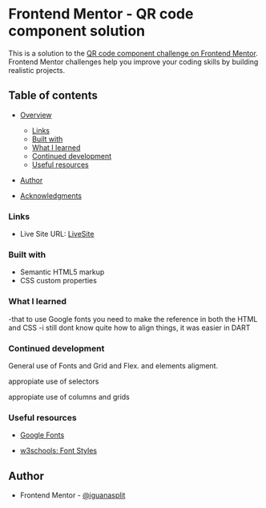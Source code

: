 # Frontend Mentor - QR code component solution

This is a solution to the [QR code component challenge on Frontend Mentor](https://www.frontendmentor.io/challenges/qr-code-component-iux_sIO_H). Frontend Mentor challenges help you improve your coding skills by building realistic projects. 

## Table of contents

- [Overview](#overview)

  - [Links](#links)
  - [Built with](#built-with)
  - [What I learned](#what-i-learned)
  - [Continued development](#continued-development)
  - [Useful resources](#useful-resources)
- [Author](#author)
- [Acknowledgments](#acknowledgments)


### Links

- Live Site URL: [LiveSite](https://iguanasplit.github.io/QR-code-component-challenge-on-Frontend-Mentor/)



### Built with

- Semantic HTML5 markup
- CSS custom properties




### What I learned

-that to use Google fonts you need to make the reference in both the HTML and CSS
-i still dont know quite how to align things, it was easier in DART 


### Continued development

General use of Fonts and Grid and Flex. and elements aligment.

appropiate use of selectors

appropiate use of columns and grids



### Useful resources

- [Google Fonts](https://developers.google.com/fonts/docs/getting_started?hl=en) 

- [w3schools: Font Styles ](https://www.w3schools.com/css/css_font_style.asp)


## Author

- Frontend Mentor - [@iguanasplit](https://www.frontendmentor.io/profile/iguanasplit)




